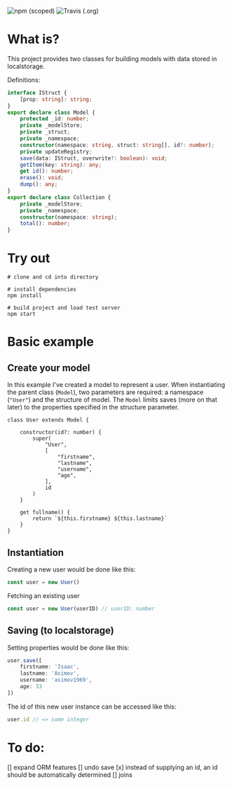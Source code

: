 ![npm (scoped)](https://img.shields.io/npm/v/@paxperscientiam/ts-models?style=for-the-badge)
![Travis (.org)](https://img.shields.io/travis/paxperscientiam/ts-models?style=for-the-badge)

# What is?

This project provides two classes for building models with data stored in localstorage.

Definitions:
```ts
interface IStruct {
    [prop: string]: string;
}
export declare class Model {
    protected _id: number;
    private _modelStore;
    private _struct;
    private _namespace;
    constructor(namespace: string, struct: string[], id?: number);
    private updateRegistry;
    save(data: IStruct, overwrite?: boolean): void;
    getItem(key: string): any;
    get id(): number;
    erase(): void;
    dump(): any;
}
export declare class Collection {
    private _modelStore;
    private _namespace;
    constructor(namespace: string);
    total(): number;
}

```




# Try out 

```
# clone and cd into directory

# install dependencies
npm install

# build project and load test server
npm start
```

# Basic example

## Create your model 
In this example I've created a model to represent a user. When instantiating the parent class (`Model`), two parameters are required: a namespace (`"User"`) and the structure of model. The `Model` limits saves (more on that later) to the properties specified in the structure parameter.

```
class User extends Model {

    constructor(id?: number) {
        super(
            "User",
            [
                "firstname",
                "lastname",
                "username",
                "age",
            ],
            id
        )
    }

    get fullname() {
        return `${this.firstname} ${this.lastname}`
    }
}

```

## Instantiation
Creating a new user would be done like this:
```ts 
const user = new User()
```
Fetching an existing user 
```ts 
const user = new User(userID) // userID: number
```
## Saving (to localstorage)
Setting properties would be done like this:
```ts 
user.save([
    firstname: 'Isaac',
    lastname: 'Asimov',
    username: 'asimov1969',
    age: 33
])
```
The id of this new user instance can be accessed like this:
```ts 
user.id // => some integer 
```




# To do:
[] expand ORM features
[] undo save
[x] instead of supplying an id, an id should be automatically determined
[] joins
